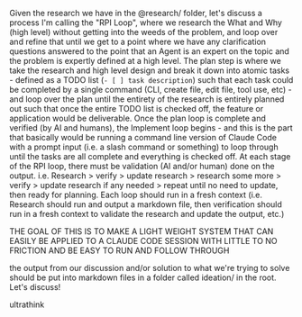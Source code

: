 Given the research we have in the @research/ folder, let's discuss a process I'm calling the "RPI Loop", where we research the What and Why (high level) without getting into the weeds of the problem, and loop over and refine that until we get to a point where we have any clarification questions answered to the point that an Agent is an expert on the topic and the problem is expertly defined at a high level. The plan step is where we take the research and high level design and break it down into atomic tasks - defined as a TODO list (`- [ ] task description`) such that each task could be completed by a single command (CLI, create file, edit file, tool use, etc) - and loop over the plan until the entirety of the research is entirely planned out such that once the entire TODO list is checked off, the feature or application would be deliverable. Once the plan loop is complete and verified (by AI and humans), the Implement loop begins - and this is the part that basically would be running a command line version of Claude Code with a prompt input (i.e. a slash command or something) to loop through until the tasks are all complete and everything is checked off. At each stage of the RPI loop, there must be validation (AI and/or human) done on the output. i.e. Research > verify > update research > research some more > verify > update research if any needed > repeat until no need to update, then ready for planning. Each loop should run in a fresh context (i.e. Research should run and output a markdown file, then verification should run in a fresh context to validate the research and update the output, etc.)

THE GOAL OF THIS IS TO MAKE A LIGHT WEIGHT SYSTEM THAT CAN EASILY BE APPLIED TO A CLAUDE CODE SESSION WITH LITTLE TO NO FRICTION AND BE EASY TO RUN AND FOLLOW THROUGH

the output from our discussion and/or solution to what we're trying to solve should be put into markdown files in a folder called ideation/ in the root. Let's discuss!

ultrathink